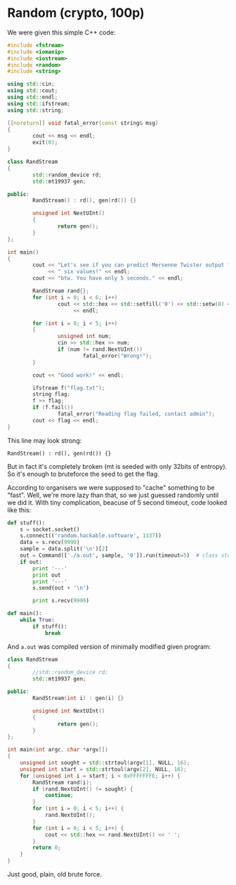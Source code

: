 # Random (crypto, 100p)

We were given this simple C++ code:

```cpp
#include <fstream>
#include <iomanip>
#include <iostream>
#include <random>
#include <string>

using std::cin;
using std::cout;
using std::endl;
using std::ifstream;
using std::string;

[[noreturn]] void fatal_error(const string& msg)
{
        cout << msg << endl;
        exit(0);
}

class RandStream
{
        std::random_device rd;
        std::mt19937 gen;

public:
        RandStream() : rd(), gen(rd()) {}

        unsigned int NextUInt()
        {
                return gen();
        }
};

int main()
{
        cout << "Let's see if you can predict Mersenne Twister output from just"
             << " six values!" << endl;
        cout << "btw. You have only 5 seconds." << endl;

        RandStream rand{};
        for (int i = 0; i < 6; i++)
                cout << std::hex << std::setfill('0') << std::setw(8) << rand.NextUInt()
                     << endl;

        for (int i = 0; i < 5; i++)
        {
                unsigned int num;
                cin >> std::hex >> num;
                if (num != rand.NextUInt())
                        fatal_error("Wrong!");
        }

        cout << "Good work!" << endl;

        ifstream f("flag.txt");
        string flag;
        f >> flag;
        if (f.fail())
                fatal_error("Reading flag failed, contact admin");
        cout << flag << endl;
}
```

This line may look strong:


```
RandStream() : rd(), gen(rd()) {}
```

But in fact it's completely broken (mt is seeded with only 32bits of entropy). So it's enough to bruteforce the seed to get the flag.

According to organisers we were supposed to "cache" something to be "fast". Well, we're more lazy than that, so we just guessed randomly until we did it. With tiny complication, beacuse of 5 second timeout, code looked like this:

```python
def stuff():
    s = socket.socket()
    s.connect(('random.hackable.software', 1337))
    data = s.recv(9999)
    sample = data.split('\n')[2]
    out = Command(['./a.out', sample, '0']).run(timeout=5)  # class stolen from stackoverflow
    if out:
        print '---'
        print out
        print '---'
        s.send(out + '\n')

        print s.recv(9999)

def main():
    while True:
        if stuff():
            break
```

And `a.out` was compiled version of minimally modified given program:

```cpp
class RandStream
{
        //std::random_device rd;
        std::mt19937 gen;

public:
        RandStream(int i) : gen(i) {}

        unsigned int NextUInt()
        {
                return gen();
        }
};

int main(int argc, char *argv[])
{
    unsigned int sought = std::strtoul(argv[1], NULL, 16);
    unsigned int start = std::strtoul(argv[2], NULL, 16);
    for (unsigned int i = start; i < 0xFFFFFFFE; i++) {
        RandStream rand(i);
        if (rand.NextUInt() != sought) {
            continue;
        }
        for (int i = 0; i < 5; i++) {
            rand.NextUInt();
        }
        for (int i = 0; i < 5; i++) {
            cout << std::hex << rand.NextUInt() << ' ';
        }
        return 0;
    }
}
```

Just good, plain, old brute force.
